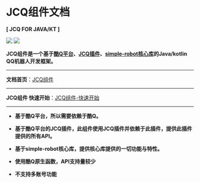 # JCQ组件文档

**\[ JCQ FOR JAVA/KT \]**

[![](https://img.shields.io/badge/simple--robot-core-green)](https://github.com/ForteScarlet/simple-robot-core) [![](https://img.shields.io/maven-central/v/io.github.fortescarlet.simple-robot-component/component-jcq)](https://search.maven.org/artifact/io.github.fortescarlet.simple-robot-component/component-jcq)

**JCQ组件是一个基于**[**酷Q平台**](https://cqp.cc/forum.php)**、**[**JCQ插件**](https://github.com/Meowya/JCQ-CoolQ)**、**[**simple-robot核心库**](https://github.com/ForteScarlet/simple-robot-core)**的Java/kotlin QQ机器人开发框架。**

*****

**文档首页**：[JCQ组件](./前言.md)
　
*****

**JCQ组件 快速开始**：[JCQ组件-快速开始](./组件-酷QQQ-JCQ/快速开始.md)

*****

- **基于酷Q平台，所以需要依赖于酷Q。**

- **基于酷Q平台的JCQ插件，此组件使用JCQ插件并依赖于此插件，提供此插件提供的所有API。**

- **基于simple-robot核心库，提供核心库提供的一切功能与特性。**

- **使用酷Q原生函数，API支持量较少**

- **不支持多账号功能**




